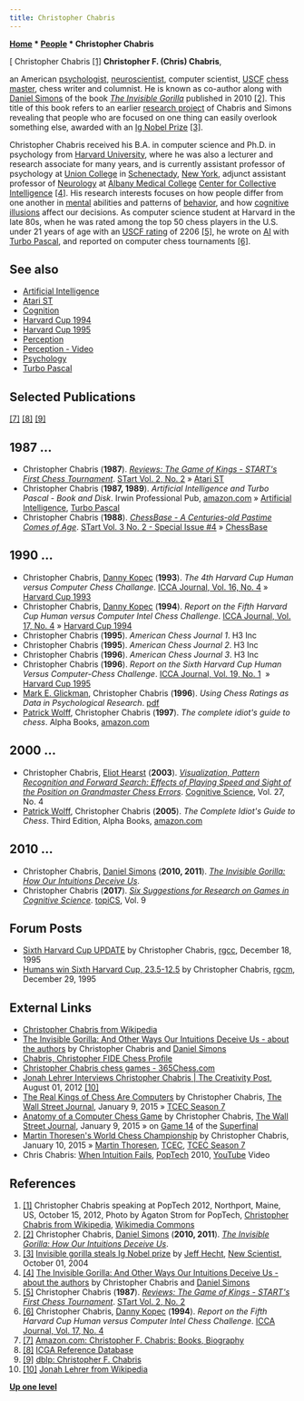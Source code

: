 ```yaml
---
title: Christopher Chabris
---
```

**[Home](Home "Home") * [People](People "People") * Christopher Chabris**

\[ Christopher Chabris <a id="cite-note-1" href="#cite-ref-1">[1]</a>
**Christopher F. (Chris) Chabris**,

an American [psychologist](index.php?title=Psychology&action=edit&redlink=1 "Psychology (page does not exist)"), [neuroscientist](https://en.wikipedia.org/wiki/Neuroscientist), computer scientist, [USCF](https://en.wikipedia.org/wiki/United_States_Chess_Federation) [chess master](https://en.wikipedia.org/wiki/Chess_master), chess writer and columnist.
He is known as co-author along with [Daniel Simons](https://en.wikipedia.org/wiki/Daniel_Simons) of the book *[The Invisible Gorilla](https://en.wikipedia.org/wiki/The_Invisible_Gorilla)* published in 2010 <a id="cite-note-2" href="#cite-ref-2">[2]</a>. This title of this book refers to an earlier [research project](https://en.wikipedia.org/wiki/Inattentional_Blindness#Invisible_Gorilla_Test) of Chabris and Simons revealing that people who are focused on one thing can easily overlook something else, awarded with an [Ig Nobel Prize](https://en.wikipedia.org/wiki/Ig_Nobel_Prize) <a id="cite-note-3" href="#cite-ref-3">[3]</a>.

Christopher Chabris received his B.A. in computer science and Ph.D. in psychology from [Harvard University](Harvard_University "Harvard University"), where he was also a lecturer and research associate for many years, and is currently assistant professor of psychology at [Union College](https://en.wikipedia.org/wiki/Union_College) in [Schenectady](https://en.wikipedia.org/wiki/Schenectady), [New York](https://en.wikipedia.org/wiki/New_York), adjunct assistant professor of [Neurology](https://en.wikipedia.org/wiki/Neurology) at [Albany Medical College](https://en.wikipedia.org/wiki/Albany_Medical_College) [Center for Collective Intelligence](https://en.wikipedia.org/wiki/MIT_Center_for_Collective_Intelligence) <a id="cite-note-4" href="#cite-ref-4">[4]</a>.
His research interests focuses on how people differ from one another in [mental](https://en.wikipedia.org/wiki/Mental) abilities and patterns of [behavior](https://en.wikipedia.org/wiki/Behavior), and how [cognitive illusions](https://en.wikipedia.org/wiki/Inattentional_Blindness) affect our decisions.
As computer science student at Harvard in the late 80s, when he was rated among the top 50 chess players in the U.S. under 21 years of age with an [USCF rating](https://en.wikipedia.org/wiki/Elo_rating_system#United_States_Chess_Federation_ratings) of 2206 <a id="cite-note-5" href="#cite-ref-5">[5]</a>,
he wrote on [AI](Artificial_Intelligence "Artificial Intelligence") with [Turbo Pascal](Pascal#TurboPascal "Pascal"), and reported on computer chess tournaments <a id="cite-note-6" href="#cite-ref-6">[6]</a>.

## See also

- [Artificial Intelligence](Artificial_Intelligence "Artificial Intelligence")
- [Atari ST](Atari_ST "Atari ST")
- [Cognition](Cognition "Cognition")
- [Harvard Cup 1994](Harvard_Cup_1994 "Harvard Cup 1994")
- [Harvard Cup 1995](Harvard_Cup_1995 "Harvard Cup 1995")
- [Perception](William_Chase#Perception "William Chase")
- [Perception - Video](William_Chase#Video "William Chase")
- [Psychology](index.php?title=Psychology&action=edit&redlink=1 "Psychology (page does not exist)")
- [Turbo Pascal](Pascal#TurboPascal "Pascal")

## Selected Publications

<a id="cite-note-7" href="#cite-ref-7">[7]</a> <a id="cite-note-8" href="#cite-ref-8">[8]</a> <a id="cite-note-9" href="#cite-ref-9">[9]</a>

## 1987 ...

- Christopher Chabris (**1987**). *[Reviews: The Game of Kings - START's First Chess Tournament](https://www.atarimagazines.com/startv2n2/chess.html)*. [STart Vol. 2, No. 2](https://www.atarimagazines.com/index/?issue=startv2n2) » [Atari ST](Atari_ST "Atari ST")
- Christopher Chabris (**1987, 1989**). *Artificial Intelligence and Turbo Pascal - Book and Disk*. Irwin Professional Pub, [amazon.com](https://www.amazon.com/Artificial-Intelligence-Turbo-Pascal-Book/dp/0870949632/ref=sr_1_10?s=books&ie=UTF8&qid=1352556486&sr=1-10) » [Artificial Intelligence](Artificial_Intelligence "Artificial Intelligence"), [Turbo Pascal](Pascal#TurboPascal "Pascal")
- Christopher Chabris (**1988**). *[ChessBase - A Centuries-old Pastime Comes of Age](https://www.atarimagazines.com/startv3n2/chessbase.html)*. [STart Vol. 3 No. 2 - Special Issue #4](https://www.atarimagazines.com/index/index.php?issue=startv3n2) » [ChessBase](</ChessBase_(Database)> "ChessBase (Database)")

## 1990 ...

- Christopher Chabris, [Danny Kopec](Danny_Kopec "Danny Kopec") (**1993**). *The 4th Harvard Cup Human versus Computer Chess Challange*. [ICCA Journal, Vol. 16, No. 4](ICGA_Journal#16_4 "ICGA Journal") » [Harvard Cup 1993](Harvard_Cup_1993 "Harvard Cup 1993")
- Christopher Chabris, [Danny Kopec](Danny_Kopec "Danny Kopec") (**1994**). *Report on the Fifth Harvard Cup Human versus Computer Intel Chess Challenge*. [ICCA Journal, Vol. 17, No. 4](ICGA_Journal#17_4 "ICGA Journal") » [Harvard Cup 1994](Harvard_Cup_1994 "Harvard Cup 1994")
- Christopher Chabris (**1995**). *American Chess Journal 1*. H3 Inc
- Christopher Chabris (**1995**). *American Chess Journal 2*. H3 Inc
- Christopher Chabris (**1996**). *American Chess Journal 3*. H3 Inc
- Christopher Chabris (**1996**). *Report on the Sixth Harvard Cup Human Versus Computer-Chess Challenge*. [ICCA Journal, Vol. 19, No. 1](ICGA_Journal#19_1 "ICGA Journal")  » [Harvard Cup 1995](Harvard_Cup_1995 "Harvard Cup 1995")
- [Mark E. Glickman](index.php?title=Mark_E._Glickman&action=edit&redlink=1 "Mark E. Glickman (page does not exist)"), Christopher Chabris (**1996**). *Using Chess Ratings as Data in Psychological Research*. [pdf](https://pdfs.semanticscholar.org/1ffd/3432f56476f0047426b37f7f433f5a6575b0.pdf)
- [Patrick Wolff](https://en.wikipedia.org/wiki/Patrick_Wolff), Christopher Chabris (**1997**). *The complete idiot's guide to chess*. Alpha Books, [amazon.com](https://www.amazon.com/Complete-Idiots-Guide-Chess-Third/dp/1592573169/ref=dp_ob_title_bk)

## 2000 ...

- Christopher Chabris, [Eliot Hearst](index.php?title=Eliot_Hearst&action=edit&redlink=1 "Eliot Hearst (page does not exist)") (**2003**). *[Visualization, Pattern Recognition and Forward Search: Effects of Playing Speed and Sight of the Position on Grandmaster Chess Errors](https://www.sciencedirect.com/science/article/abs/pii/S0364021303000326)*. [Cognitive Science](https://en.wikipedia.org/wiki/Cognitive_Science_Society), Vol. 27, No. 4
- [Patrick Wolff](https://en.wikipedia.org/wiki/Patrick_Wolff), Christopher Chabris (**2005**). *The Complete Idiot's Guide to Chess*. Third Edition, Alpha Books, [amazon.com](https://www.amazon.com/The-Complete-Idiots-Guide-Chess/dp/0028617363)

## 2010 ...

- Christopher Chabris, [Daniel Simons](https://en.wikipedia.org/wiki/Daniel_Simons) (**2010, 2011**). *[The Invisible Gorilla: How Our Intuitions Deceive Us](http://www.theinvisiblegorilla.com/buy_book.html)*.
- Christopher Chabris (**2017**). *[Six Suggestions for Research on Games in Cognitive Science](https://www.ncbi.nlm.nih.gov/pubmed/28452201)*. [topiCS](https://en.wikipedia.org/wiki/Topics_in_Cognitive_Science), Vol. 9

## Forum Posts

- [Sixth Harvard Cup UPDATE](http://groups.google.com/group/rec.games.chess.misc/browse_frm/thread/72d2c4286ba38eac) by Christopher Chabris, [rgcc](Computer_Chess_Forums "Computer Chess Forums"), December 18, 1995
- [Humans win Sixth Harvard Cup, 23.5-12.5](http://groups.google.com/group/rec.games.chess.misc/browse_frm/thread/a1b865d5680fb366) by Christopher Chabris, [rgcm](Computer_Chess_Forums "Computer Chess Forums"), December 29, 1995

## External Links

- [Christopher Chabris from Wikipedia](https://en.wikipedia.org/wiki/Christopher_Chabris)
- [The Invisible Gorilla: And Other Ways Our Intuitions Deceive Us - about the authors](http://www.theinvisiblegorilla.com/biographies.html) by Christopher Chabris and [Daniel Simons](https://en.wikipedia.org/wiki/Daniel_Simons)
- [Chabris, Christopher FIDE Chess Profile](http://ratings.fide.com/card.phtml?event=2005263)
- [Christopher Chabris chess games - 365Chess.com](https://www.365chess.com/players/Christopher_Chabris)
- [Jonah Lehrer Interviews Christopher Chabris | The Creativity Post](http://www.creativitypost.com/psychology/jonah_lehrer_interviews_christopher_chabris), August 01, 2012 <a id="cite-note-10" href="#cite-ref-10">[10]</a>
- [The Real Kings of Chess Are Computers](https://www.wsj.com/articles/the-real-kings-of-chess-are-computers-1420827071) by Christopher Chabris, [The Wall Street Journal](https://en.wikipedia.org/wiki/The_Wall_Street_Journal), January 9, 2015 » [TCEC Season 7](TCEC_Season_7 "TCEC Season 7")
- [Anatomy of a Computer Chess Game](https://www.wsj.com/articles/anatomy-of-a-computer-chess-game-1420826910) by Christopher Chabris, [The Wall Street Journal](https://en.wikipedia.org/wiki/The_Wall_Street_Journal), January 9, 2015 » on [Game 14](TCEC_Season_7#G14 "TCEC Season 7") of the [Superfinal](TCEC_Season_7#Superfinal "TCEC Season 7")
- [Martin Thoresen's World Chess Championship](http://blog.chabris.com/2015/01/martin-thoresens-world-chess.html) by Christopher Chabris, January 10, 2015 » [Martin Thoresen](Martin_Thoresen "Martin Thoresen"), [TCEC](TCEC "TCEC"), [TCEC Season 7](TCEC_Season_7 "TCEC Season 7")
- Chris Chabris: [When Intuition Fails](https://archive.org/details/ChrisChabris-2010), [PopTech](https://poptech.org/) 2010, [YouTube](https://en.wikipedia.org/wiki/YouTube) Video

## References

1. <a id="cite-ref-1" href="#cite-note-1">[1]</a> Christopher Chabris speaking at PopTech 2012, Northport, Maine, US, October 15, 2012, Photo by Agaton Strom for PopTech, [Christopher Chabris from Wikipedia](https://en.wikipedia.org/wiki/Christopher_Chabris), [Wikimedia Commons](https://en.wikipedia.org/wiki/Wikimedia_Commons)
1. <a id="cite-ref-2" href="#cite-note-2">[2]</a> Christopher Chabris, [Daniel Simons](https://en.wikipedia.org/wiki/Daniel_Simons) (**2010, 2011**). *[The Invisible Gorilla: How Our Intuitions Deceive Us](http://www.theinvisiblegorilla.com/buy_book.html)*.
1. <a id="cite-ref-3" href="#cite-note-3">[3]</a> [Invisible gorilla steals Ig Nobel prize](http://www.newscientist.com/article/dn6468-invisible-gorilla-steals-ig-nobel-prize.html) by [Jeff Hecht](http://www.jeffhecht.com/), [New Scientist](https://en.wikipedia.org/wiki/New_Scientist), October 01, 2004
1. <a id="cite-ref-4" href="#cite-note-4">[4]</a> [The Invisible Gorilla: And Other Ways Our Intuitions Deceive Us - about the authors](http://www.theinvisiblegorilla.com/biographies.html) by Christopher Chabris and [Daniel Simons](https://en.wikipedia.org/wiki/Daniel_Simons)
1. <a id="cite-ref-5" href="#cite-note-5">[5]</a> Christopher Chabris (**1987**). *[Reviews: The Game of Kings - START's First Chess Tournament](https://www.atarimagazines.com/startv2n2/chess.html)*. [STart Vol. 2, No. 2](https://www.atarimagazines.com/index/?issue=startv2n2)
1. <a id="cite-ref-6" href="#cite-note-6">[6]</a> Christopher Chabris, [Danny Kopec](Danny_Kopec "Danny Kopec") (**1994**). *Report on the Fifth Harvard Cup Human versus Computer Intel Chess Challenge*. [ICCA Journal, Vol. 17, No. 4](ICGA_Journal#17_4 "ICGA Journal")
1. <a id="cite-ref-7" href="#cite-note-7">[7]</a> [Amazon.com: Christopher F. Chabris: Books, Biography](https://www.amazon.com/Christopher-F.-Chabris/e/B001HQ3YL8/ref=ntt_dp_epwbk_0)
1. <a id="cite-ref-8" href="#cite-note-8">[8]</a> [ICGA Reference Database](ICGA_Journal#RefDB "ICGA Journal")
1. <a id="cite-ref-9" href="#cite-note-9">[9]</a> [dblp: Christopher F. Chabris](https://dblp.uni-trier.de/pers/hd/c/Chabris:Christopher_F=)
1. <a id="cite-ref-10" href="#cite-note-10">[10]</a> [Jonah Lehrer from Wikipedia](https://en.wikipedia.org/wiki/Jonah_Lehrer)

**[Up one level](People "People")**

